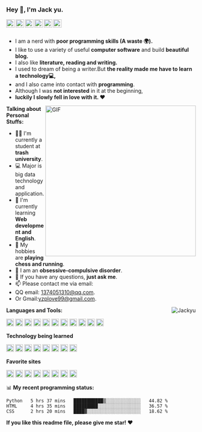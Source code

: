 ### Hey 👋, I'm Jack yu.

<a href="https://medium.com/">
  <img align="left" alt="Medium" width="22px" src="https://cdn.jsdelivr.net/npm/simple-icons@3.12.2/icons/medium.svg" />
</a>
<a href="https://www.zhihu.com/people/zhen-liang-liao-62">
  <img align="left" alt="Zhihu" width="22px" src="https://cdn.jsdelivr.net/npm/simple-icons@v3/icons/zhihu.svg" />
</a>
<a href="https://leetcode-cn.com/u/Jack_yu-1999/">
  <img align="left" alt="Leetcode" width="22px" src="https://cdn.jsdelivr.net/npm/simple-icons@v3/icons/leetcode.svg" />
</a>
<a href="https://github.com/yzp-99/">
  <img align="left" alt="Github" width="22px" src="https://cdn.jsdelivr.net/npm/simple-icons@v3/icons/github.svg" />
</a>
<a href="https://t.me/joinchat/AAAAAFhPQ4We6zukAHmHrQ">
  <img align="left" alt="Telegram" width="22px" src="https://cdn.jsdelivr.net/npm/simple-icons@3.12.2/icons/telegram.svg" />
</a>
<a href="https://mail.google.com/ ">
  <img align="left" alt="Gmail" width="22px" src="https://cdn.jsdelivr.net/npm/simple-icons@3.12.2/icons/gmail.svg" />
</a>

<br />
<br />

- I am a nerd with **poor programming skills (A waste 🌍).** 
- I like to use a variety of useful **computer software** and build  **beautiful blog.**
- I also like **literature, reading and writing.** 
- I used to dream of being a writer.But **the reality made me have to learn a technology💻,**
- and I also came into contact with **programming**.
- Although I was **not interested** in it at the beginning,
- **luckily I slowly fell in love with it. ❤️**

<img align="right" alt="GIF" width="400px" src="https://cdn.jsdelivr.net/gh/Jackyu-1999/CDN-Static@main/真香.gif" />

**Talking about Personal Stuffs:**

- 👨‍🏛 I'm currently a student at **trash university**.
- 💻 Major is big data technology and application.
- 🌱 I'm currently learning **Web development and English**. 
- 🤔 My hobbies are **playing chess and running**.
- 💼 I am an **obsessive-compulsive disorder**.
- 💬 If you have any questions, **just ask me**.
- 📫 Please contact me via email:
- QQ email: 1374051310@qq.com. 
- Or Gmail:yzplove99@gmail.com.

<img align="right"  src="https://github-readme-stats.vercel.app/api?username=Jackyu-1999&count_private=true&show_icons=true" alt="Jackyu" />

**Languages and Tools:**  

<code><img height="20" src="https://cdn.jsdelivr.net/npm/simple-icons@3.12.2/icons/python.svg"></code>
<code><img height="20" src="https://cdn.jsdelivr.net/npm/simple-icons@3.12.2/icons/html5.svg"></code>
<code><img height="20" src="https://cdn.jsdelivr.net/npm/simple-icons@3.12.2/icons/css3.svg"></code>
<code><img height="20" src="https://cdn.jsdelivr.net/npm/simple-icons@3.12.2/icons/javascript.svg"></code>
<code><img height="20" src="https://cdn.jsdelivr.net/npm/simple-icons@3.12.2/icons/sublimetext.svg"></code>
<code><img height="20" src="https://cdn.jsdelivr.net/npm/simple-icons@3.12.2/icons/pycharm.svg"></code>
<code><img height="20" src="https://cdn.jsdelivr.net/npm/simple-icons@3.12.2/icons/git.svg"></code>
<code><img height="20" src="https://cdn.jsdelivr.net/npm/simple-icons@3.12.2/icons/mysql.svg"></code>
<code><img height="20" src="https://cdn.jsdelivr.net/npm/simple-icons@3.12.2/icons/vmware.svg"></code>
<code><img height="20" src="https://cdn.jsdelivr.net/npm/simple-icons@3.12.2/icons/hexo.svg"></code>
<code><img height="20" src="https://cdn.jsdelivr.net/npm/simple-icons@3.12.2/icons/wordpress.svg"></code>

**Technology being learned**

<code><img height="20" src="https://cdn.jsdelivr.net/npm/simple-icons@3.12.2/icons/linux.svg"></code>
<code><img height="20" src="https://cdn.jsdelivr.net/npm/simple-icons@3.12.2/icons/vim.svg"></code>
<code><img height="20" src="https://devicons.github.io/devicon/devicon.git/icons/django/django-original.svg"></code>
<code><img height="20" src="https://www.vectorlogo.zone/logos/pocoo_flask/pocoo_flask-icon.svg"></code>
<code><img height="20" src="https://cdn.jsdelivr.net/npm/simple-icons@3.12.2/icons/jquery.svg"></code>
<code><img height="20" src="https://cdn.jsdelivr.net/npm/simple-icons@3.12.2/icons/typescript.svg"></code>
<code><img height="20" src="https://devicons.github.io/devicon/devicon.git/icons/vuejs/vuejs-original-wordmark.svg"></code>
<code><img height="20" src="https://devicons.github.io/devicon/devicon.git/icons/react/react-original-wordmark.svg"></code>

**Favorite sites**

<code><img height="20" src="https://cdn.jsdelivr.net/npm/simple-icons@3.12.2/icons/github.svg"></code>
<code><img height="20" src="https://cdn.jsdelivr.net/npm/simple-icons@3.12.2/icons/google.svg"></code>
<code><img height="20" src="https://cdn.jsdelivr.net/npm/simple-icons@3.12.2/icons/stackoverflow.svg"></code>
<code><img height="20" src="https://cdn.jsdelivr.net/npm/simple-icons@3.12.2/icons/youtube.svg"></code>
<code><img height="20" src="https://cdn.jsdelivr.net/npm/simple-icons@3.12.2/icons/steam.svg"></code>
<code><img height="20" src="https://cdn.jsdelivr.net/npm/simple-icons@3.12.2/icons/freecodecamp.svg"></code>
<code><img height="20" src="https://cdn.jsdelivr.net/npm/simple-icons@3.12.2/icons/w3c.svg"></code>
<code><img height="20" src="https://cdn.jsdelivr.net/npm/simple-icons@3.12.2/icons/stackoverflow.svg"></code>


📊 **My recent programming status:**
<!--START_SECTION:waka-->
```text
Python   5 hrs 37 mins   ███████████▒░░░░░░░░░░░░░   44.82 % 
HTML     4 hrs 35 mins   █████████░░░░░░░░░░░░░░░░   36.57 % 
CSS      2 hrs 20 mins   ████▓░░░░░░░░░░░░░░░░░░░░   18.62 % 
```
<!--END_SECTION:waka-->

**If you like this readme file, please give me star! ❤️**
